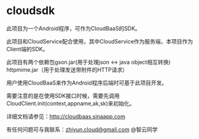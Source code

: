 cloudsdk
===========

此项目为一个Android程序，可作为CloudBaaS的SDK。

此项目和CloudService配合使用，其中CloudService作为服务端，本项目作为Client端的SDK。

此项目有两个依赖包gson.jar(用于处理json <-> java object相互转换) httpmime.jar（用于处理发送带附件的HTTP请求）

用户使用CloudBaaS来作为Android程序后端时可基于此项目开发。

需要注意的是在使用SDK接口时候，需要先调用CloudClient.init(context,appname,ak,sk)来初始化。

详细文档请参见：http://cloudbaas.sinaapp.com

有任何问题可与我联系：zhiyun.cloud@gmail.com @智云同学

